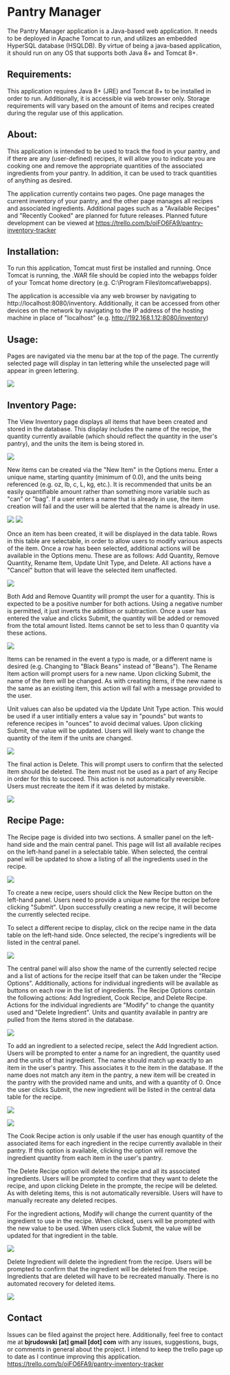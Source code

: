 # Pantry Manager
The Pantry Manager application is a Java-based web application. It needs to be deployed in Apache Tomcat to run, and utilizes an embedded HyperSQL database (HSQLDB). By virtue of being a java-based application, it should run on any OS that supports both Java 8+ and Tomcat 8+.

## Requirements:

This application requires Java 8+ (JRE) and Tomcat 8+ to be installed in order to run. Additionally, it is accessible via web browser only. Storage requirements will vary based on the amount of items and recipes created during the regular use of this application.

## About:

This application is intended to be used to track the food in your pantry, and if there are any (user-defined) recipes, it will allow you to indicate you are cooking one and remove the appropriate quantities of the associated ingredients from your pantry. In addition, it can be used to track quantities of anything as desired.

The application currently contains two pages. One page manages the current inventory of your pantry, and the other page manages all recipes and associated ingredients. Additional pages such as a "Available Recipes" and "Recently Cooked" are planned for future releases. Planned future development can be viewed at https://trello.com/b/oiFO6FA9/pantry-inventory-tracker


## Installation:

To run this application, Tomcat must first be installed and running. Once Tomcat is running, the .WAR file should be copied into the webapps folder of your Tomcat home directory (e.g. C:\Program Files\tomcat\webapps).

The application is accessible via any web browser by navigating to http://localhost:8080/inventory. Additionally, it can be accessed from other devices on the network by navigating to the IP address of the hosting machine in place of "localhost" (e.g. http://192.168.1.12:8080/inventory)

## Usage:

Pages are navigated via the menu bar at the top of the page. The currently selected page will display in tan lettering while the unselected page will appear in green lettering.

<a href="./img/NavBar.PNG"><img src="./img/NavBar.PNG"/></a>
## Inventory Page:

The View Inventory page displays all items that have been created and stored in the database. This display includes the name of the recipe, the quantity currently available (which should reflect the quantity in the user's pantry), and the units the item is being stored in.

<a href="./img/InventoryMain.PNG"><img src="./img/InventoryMain.PNG"/></a>

New items can be created via the "New Item" in the Options menu. Enter a unique name, starting quantity (minimum of 0.0), and the units being referenced (e.g. oz, lb, c, L, kg, etc.). It is recommended that units be an easily quantifiable amount rather than something more variable such as "can" or "bag". If a user enters a name that is already in use, the item creation will fail and the user will be alerted that the name is already in use.

<a href="./img/InventoryOptionsBlank.PNG"><img src="./img/InventoryOptionsBlank.PNG"/></a> <a href="./img/NewItemPopup.PNG"><img src="./img/NewItemPopup.PNG"/></a>

Once an item has been created, it will be displayed in the data table. Rows in this table are selectable, in order to allow users to modify various aspects of the item. Once a row has been selected, additional actions will be available in the Options menu. These are as follows: Add Quantity, Remove Quantity, Rename Item, Update Unit Type, and Delete. All actions have a "Cancel" button that will leave the selected item unaffected.

<a href="./img/InventoryOptionsSelected.PNG"><img src="./img/InventoryOptionsSelected.PNG"/></a>

Both Add and Remove Quantity will prompt the user for a quantity. This is expected to be a positive number for both actions. Using a negative number is permitted, it just inverts the addition or subtraction. Once a user has entered the value and clicks Submit, the quantity will be added or removed from the total amount listed. Items cannot be set to less than 0 quantity via these actions. 

<a href="./img/AddQtyItem.PNG"><img src="./img/AddQtyItem.PNG"/></a>

Items can be renamed in the event a typo is made, or a different name is desired (e.g. Changing to "Black Beans" instead of "Beans"). The Rename Item action will prompt users for a new name. Upon clicking Submit, the name of the item will be changed. As with creating items, if the new name is the same as an existing item, this action will fail with a message provided to the user.

Unit values can also be updated via the Update Unit Type action. This would be used if a user intitially enters a value say in "pounds" but wants to reference recipes in "ounces" to avoid decimal values. Upon clicking Submit, the value will be updated. Users will likely want to change the quantity of the item if the units are changed.

<a href="./img/ItemUpdateUnits.PNG"><img src="./img/ItemUpdateUnits.PNG"/></a>

The final action is Delete. This will prompt users to confirm that the selected item should be deleted. The item must not be used as a part of any Recipe in order for this to succeed. This action is not automatically reversible. Users must recreate the item if it was deleted by mistake.

<a href="./img/ItemConfirmDelete.PNG"><img src="./img/ItemConfirmDelete.PNG"/></a>

## Recipe Page:

The Recipe page is divided into two sections. A smaller panel on the left-hand side and the main central panel. This page will list all available recipes on the left-hand panel in a selectable table. When selected, the central panel will be updated to show a listing of all the ingredients used in the recipe.

<a href="./img/RecipeCleared.PNG"><img src="./img/RecipeCleared.PNG"/></a>


To create a new recipe, users should click the New Recipe button on the left-hand panel. Users need to provide a unique name for the recipe before clicking "Submit". Upon successfully creating a new recipe, it will become the currently selected recipe.

To select a different recipe to display, click on the recipe name in the data table on the left-hand side. Once selected, the recipe's ingredients will be listed in the central panel.

<a href="./img/RecipeSelected.PNG"><img src="./img/RecipeSelected.PNG"/></a>

The central panel will also show the name of the currently selected recipe and a list of actions for the recipe itself that can be taken under the "Recipe Options". Additionally, actions for individual ingredients will be available as buttons on each row in the list of ingredients. The Recipe Options contain the following actions: Add Ingredient, Cook Recipe, and Delete Recipe. Actions for the individual ingredients are "Modify" to change the quantity used and "Delete Ingredient". Units and quantity available in pantry are pulled from the items stored in the database.

<a href="./img/RecipeOptions.PNG"><img src="./img/RecipeOptions.PNG"/></a>

To add an ingredient to a selected recipe, select the Add Ingredient action. Users will be prompted to enter a name for an ingredient, the quantity used and the units of that ingredient. The name should match up exactly to an item in the user's pantry. This associates it to the item in the database. If the name does not match any item in the pantry, a new item will be created in the pantry with the provided name and units, and with a quantity of 0. Once the user clicks Submit, the new ingredient will be listed in the central data table for the recipe.

<a href="./img/NewIngredient.PNG"><img src="./img/NewIngredient.PNG"/></a>

<a href="./img/CreateItemFromIngredient.PNG"><img src="./img/CreateItemFromIngredient.PNG"/></a>

The Cook Recipe action is only usable if the user has enough quantity of the associated items for each ingredient in the recipe currently available in their pantry. If this option is available, clicking the option will remove the ingredient quantity from each item in the user's pantry.

The Delete Recipe option will delete the recipe and all its associated ingredients. Users will be prompted to confirm that they want to delete the recipe, and upon clicking Delete in the prompte, the recipe will be deleted. As with deleting items, this is not automatically reversible. Users will have to manually recreate any deleted recipes.

For the ingredient actions, Modify will change the current quantity of the ingredient to use in the recipe. When clicked, users will be prompted with the new value to be used. When users click Submit, the value will be updated for that ingredient in the table.

<a href="./img/ChangeIngredientQuantity.PNG"><img src="./img/ChangeIngredientQuantity.PNG"/></a>

Delete Ingredient will delete the ingredient from the recipe. Users will be prompted to confirm that the ingredient will be deleted from the recipe. Ingredients that are deleted will have to be recreated manually. There is no automated recovery for deleted items.

<a href="./img/IngredientDelete.PNG"><img src="./img/IngredientDelete.PNG"/></a>

## Contact
Issues can be filed against the project here. Additionally, feel free to contact me at **bjrudowski [at] gmail [dot] com** with any issues, suggestions, bugs, or comments in general about the project. I intend to keep the trello page up to date as I continue improving this application. https://trello.com/b/oiFO6FA9/pantry-inventory-tracker


